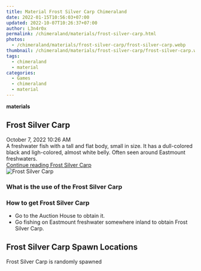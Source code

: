 ```yaml
---
title: Material Frost Silver Carp Chimeraland
date: 2022-01-15T10:56:03+07:00
updated: 2022-10-07T10:26:37+07:00
author: L3n4r0x
permalink: /chimeraland/materials/frost-silver-carp.html
photos:
  - /chimeraland/materials/frost-silver-carp/frost-silver-carp.webp
thumbnail: /chimeraland/materials/frost-silver-carp/frost-silver-carp.webp
tags:
  - chimeraland
  - material
categories:
  - Games
  - chimeraland
  - material
---
```


<section id="bootstrap-wrapper">
  <link
    rel="stylesheet"
    href="https://rawcdn.githack.com/dimaslanjaka/Web-Manajemen/870a349/css/bootstrap-5-3-0-alpha3-wrapper.css"
  />
  <div
    class="row g-0 border rounded overflow-hidden flex-md-row mb-4 shadow-sm position-relative"
  >
    <div class="col p-4 d-flex flex-column position-static">
      <strong class="d-inline-block mb-2 text-success">materials</strong>
      <h2 class="mb-0">Frost Silver Carp</h2>
      <div class="mb-1 text-muted">October 7, 2022 10:26 AM</div>
      <div class="mb-2 border p-1">
        A freshwater fish with a tall and flat body, small in size. It has a
        dull-colored black and ligh-colored, almost white belly. Often seen
        around Eastmount freshwaters.
      </div>
      <a
        href="/chimeraland/materials/frost-silver-carp.html"
        class="stretched-link d-none text-primary"
        >Continue reading Frost Silver Carp</a
      >
    </div>
    <div class="col-auto d-none d-lg-block">
      <img
        src="/chimeraland/materials/frost-silver-carp/frost-silver-carp.webp"
        alt="Frost Silver Carp"
      />
    </div>
  </div>
  <div class="row">
    <div class="col-lg-6 col-12 mb-2">
      <div class="card bg-dark text-light">
        <div class="card-body">
          <h3 class="card-title">What is the use of the Frost Silver Carp</h3>
          <div class="card-text"><ul></ul></div>
        </div>
      </div>
    </div>
    <div class="col-lg-6 col-12 mb-2">
      <div class="card bg-dark text-light">
        <div class="card-body">
          <h3 class="card-title">How to get Frost Silver Carp</h3>
          <div class="card-text">
            <ul>
              <li>Go to the Auction House to obtain it.</li>
              <li>
                Go fishing on Eastmount freshwater somewhere inland to obtain
                Frost Silver Carp.
              </li>
            </ul>
          </div>
        </div>
      </div>
    </div>
    <div class="col-12 mb-2">
      <h2>Frost Silver Carp Spawn Locations</h2>
      <p>Frost Silver Carp is randomly spawned</p>
    </div>
  </div>
</section>